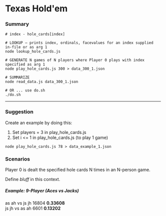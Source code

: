 # Texas Hold'em
### Summary

```shell
# index - hole_cards[index]

# LOOKUP — prints index, ordinals, facevalues for an index supplied in-file or as arg 1
node lookup_hole_cards.js

# GENERATE N games of N players where Player 0 plays with index specified as arg 1
node play_hole_cards.js 300 > data_300_1.json

# SUMMARIZE
node read_data.js data_300_1.json

# OR ... use do.sh
./do.sh
```
---- 

### Suggestion

Create an example by doing this:
1. Set players = 3 in play_hole_cards.js
2. Set i <= 1 in play_hole_cards.js (to play 1 game)
```
node play_hole_cards.js 78 > data_example_1.json
```


### Scenarios
Player 0 is dealt the specified hole cards N times in an N-person game. 

Define *bluff* in this context.

##### Example: 9-Player (Aces vs Jacks)

as ah vs js jh	16804	**0.33608**<br />
js jh vs as ah	6601	**0.13202**<br />